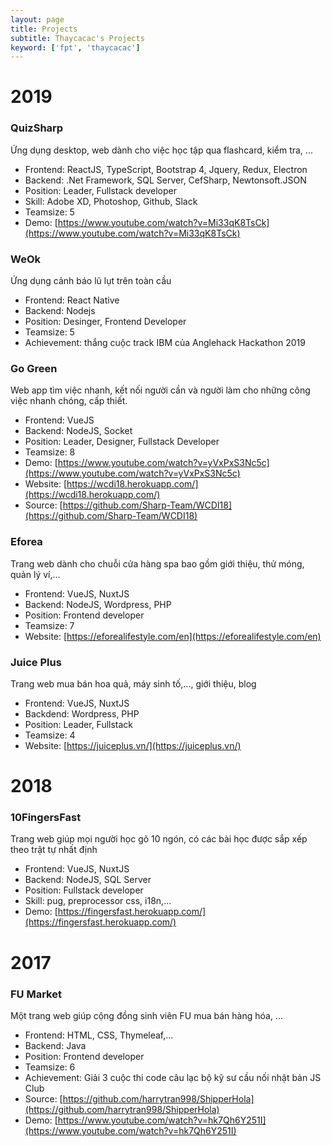 ```yaml
---
layout: page
title: Projects
subtitle: Thaycacac's Projects
keyword: ['fpt', 'thaycacac']
---
```


# 2019

### QuizSharp

Ứng dụng desktop, web dành cho việc học tập qua flashcard, kiểm tra, ...

- Frontend: ReactJS, TypeScript, Bootstrap 4, Jquery, Redux, Electron
- Backend: .Net Framework, SQL Server, CefSharp, Newtonsoft.JSON
- Position: Leader, Fullstack developer
- Skill: Adobe XD, Photoshop, Github, Slack
- Teamsize: 5
- Demo: [https://www.youtube.com/watch?v=Mi33qK8TsCk](https://www.youtube.com/watch?v=Mi33qK8TsCk)

### WeOk

Ứng dụng cảnh báo lũ lụt trên toàn cầu

- Frontend: React Native
- Backend: Nodejs
- Position: Desinger, Frontend Developer
- Teamsize: 5
- Achievement: thắng cuộc track IBM của Anglehack Hackathon 2019

### Go Green

Web app tìm việc nhanh, kết nối người cần và người làm cho những công việc nhanh chóng, cấp thiết.

- Frontend: VueJS
- Backend: NodeJS, Socket
- Position: Leader, Designer, Fullstack Developer
- Teamsize: 8
- Demo: [https://www.youtube.com/watch?v=yVxPxS3Nc5c](https://www.youtube.com/watch?v=yVxPxS3Nc5c)
- Website: [https://wcdi18.herokuapp.com/](https://wcdi18.herokuapp.com/)
- Source: [https://github.com/Sharp-Team/WCDI18](https://github.com/Sharp-Team/WCDI18)

### Eforea

Trang web dành cho chuỗi cửa hàng spa bao gồm giới thiệu, thử móng, quản lý ví,...

- Frontend: VueJS, NuxtJS
- Backend: NodeJS, Wordpress, PHP
- Position: Frontend developer
- Teamsize: 7
- Website: [https://eforealifestyle.com/en](https://eforealifestyle.com/en)

### Juice Plus

Trang web mua bán hoa quả, máy sinh tố,..., giới thiệu, blog

- Frontend: VueJS, NuxtJS
- Backdend: Wordpress, PHP
- Position: Leader, Fullstack
- Teamsize: 4
- Website: [https://juiceplus.vn/](https://juiceplus.vn/)

# 2018

### 10FingersFast

Trang web giúp mọi người học gõ 10 ngón, có các bài học được sắp xếp theo trật tự nhất định

- Frontend: VueJS, NuxtJS
- Backend: NodeJS, SQL Server
- Position: Fullstack developer
- Skill: pug, preprocessor css, i18n,...
- Demo: [https://fingersfast.herokuapp.com/](https://fingersfast.herokuapp.com/)

# 2017

### FU Market

Một trang web giúp cộng đồng sinh viên FU mua bán hàng hóa, ...

- Frontend: HTML, CSS, Thymeleaf,...
- Backend: Java
- Position: Frontend developer
- Teamsize: 6
- Achievement: Giải 3 cuộc thi code câu lạc bộ kỹ sư cầu nối nhật bản JS Club
- Source: [https://github.com/harrytran998/ShipperHola](https://github.com/harrytran998/ShipperHola)
- Demo: [https://www.youtube.com/watch?v=hk7Qh6Y251I](https://www.youtube.com/watch?v=hk7Qh6Y251I)
